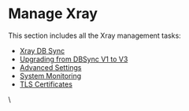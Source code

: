 # Manage Xray

This section includes all the Xray management tasks:

* [Xray DB Sync](xray-less-than-greater-than-jfrog-external-db-sync.md)
* [Upgrading from DBSync V1 to V3](migration-guide-for-self-hosted-customers-upgrading-from-dbsync-v1-to-v3.md)
* [Advanced Settings](advanced-settings.md)
* [System Monitoring](system-monitoring.md)
* [TLS Certificates](tls-certificates.md)



\
